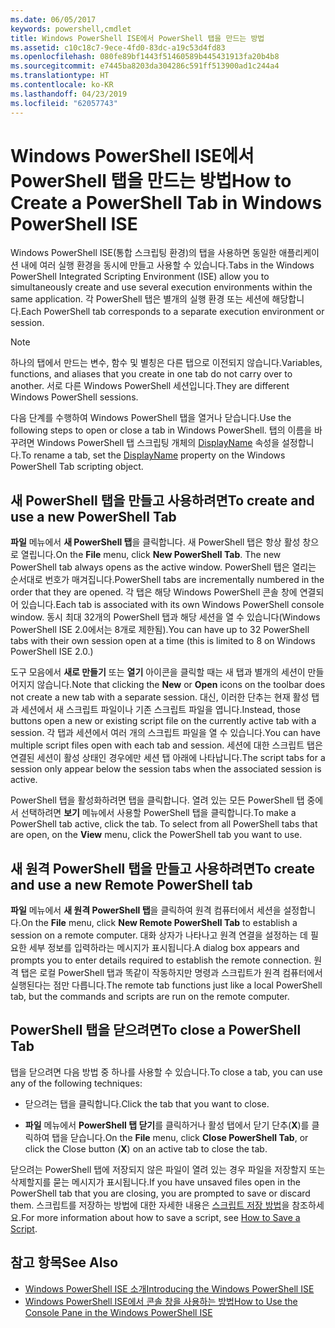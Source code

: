 ```yaml
---
ms.date: 06/05/2017
keywords: powershell,cmdlet
title: Windows PowerShell ISE에서 PowerShell 탭을 만드는 방법
ms.assetid: c10c18c7-9ece-4fd0-83dc-a19c53d4fd83
ms.openlocfilehash: 080fe89bf1443f51460589b445431913fa20b4b8
ms.sourcegitcommit: e7445ba8203da304286c591ff513900ad1c244a4
ms.translationtype: HT
ms.contentlocale: ko-KR
ms.lasthandoff: 04/23/2019
ms.locfileid: "62057743"
---
```

# <a name="how-to-create-a-powershell-tab-in-windows-powershell-ise"></a><span data-ttu-id="791a1-103">Windows PowerShell ISE에서 PowerShell 탭을 만드는 방법</span><span class="sxs-lookup"><span data-stu-id="791a1-103">How to Create a PowerShell Tab in Windows PowerShell ISE</span></span>

<span data-ttu-id="791a1-104">Windows PowerShell ISE(통합 스크립팅 환경)의 탭을 사용하면 동일한 애플리케이션 내에 여러 실행 환경을 동시에 만들고 사용할 수 있습니다.</span><span class="sxs-lookup"><span data-stu-id="791a1-104">Tabs in the Windows PowerShell Integrated Scripting Environment (ISE) allow you to simultaneously create and use several execution environments within the same application.</span></span>
<span data-ttu-id="791a1-105">각 PowerShell 탭은 별개의 실행 환경 또는 세션에 해당합니다.</span><span class="sxs-lookup"><span data-stu-id="791a1-105">Each PowerShell tab corresponds to a separate execution environment or session.</span></span>

> [!NOTE]
> <span data-ttu-id="791a1-106">하나의 탭에서 만드는 변수, 함수 및 별칭은 다른 탭으로 이전되지 않습니다.</span><span class="sxs-lookup"><span data-stu-id="791a1-106">Variables, functions, and aliases that you create in one tab do not carry over to another.</span></span> <span data-ttu-id="791a1-107">서로 다른 Windows PowerShell 세션입니다.</span><span class="sxs-lookup"><span data-stu-id="791a1-107">They are different Windows PowerShell sessions.</span></span>

<span data-ttu-id="791a1-108">다음 단계를 수행하여 Windows PowerShell 탭을 열거나 닫습니다.</span><span class="sxs-lookup"><span data-stu-id="791a1-108">Use the following steps to open or close a tab in Windows PowerShell.</span></span>
<span data-ttu-id="791a1-109">탭의 이름을 바꾸려면 Windows PowerShell 탭 스크립팅 개체의 [DisplayName](object-model/The-PowerShellTab-Object.md#displayname) 속성을 설정합니다.</span><span class="sxs-lookup"><span data-stu-id="791a1-109">To rename a tab, set the [DisplayName](object-model/The-PowerShellTab-Object.md#displayname) property on the Windows PowerShell Tab scripting object.</span></span>

## <a name="to-create-and-use-a-new-powershell-tab"></a><span data-ttu-id="791a1-110">새 PowerShell 탭을 만들고 사용하려면</span><span class="sxs-lookup"><span data-stu-id="791a1-110">To create and use a new PowerShell Tab</span></span>

<span data-ttu-id="791a1-111">**파일** 메뉴에서 **새 PowerShell 탭**을 클릭합니다. 새 PowerShell 탭은 항상 활성 창으로 열립니다.</span><span class="sxs-lookup"><span data-stu-id="791a1-111">On the **File** menu, click **New PowerShell Tab**. The new PowerShell tab always opens as the active window.</span></span>
<span data-ttu-id="791a1-112">PowerShell 탭은 열리는 순서대로 번호가 매겨집니다.</span><span class="sxs-lookup"><span data-stu-id="791a1-112">PowerShell tabs are incrementally numbered in the order that they are opened.</span></span>
<span data-ttu-id="791a1-113">각 탭은 해당 Windows PowerShell 콘솔 창에 연결되어 있습니다.</span><span class="sxs-lookup"><span data-stu-id="791a1-113">Each tab is associated with its own Windows PowerShell console window.</span></span>
<span data-ttu-id="791a1-114">동시 최대 32개의 PowerShell 탭과 해당 세션을 열 수 있습니다(Windows PowerShell ISE 2.0에서는 8개로 제한됨).</span><span class="sxs-lookup"><span data-stu-id="791a1-114">You can have up to 32 PowerShell tabs with their own session open at a time (this is limited to 8 on Windows PowerShell ISE 2.0.)</span></span>

<span data-ttu-id="791a1-115">도구 모음에서 **새로 만들기** 또는 **열기** 아이콘을 클릭할 때는 새 탭과 별개의 세션이 만들어지지 않습니다.</span><span class="sxs-lookup"><span data-stu-id="791a1-115">Note that clicking the **New** or **Open** icons on the toolbar does not create a new tab with a separate session.</span></span>
<span data-ttu-id="791a1-116">대신, 이러한 단추는 현재 활성 탭과 세션에서 새 스크립트 파일이나 기존 스크립트 파일을 엽니다.</span><span class="sxs-lookup"><span data-stu-id="791a1-116">Instead, those buttons open a new or existing script file on the currently active tab with a session.</span></span>
<span data-ttu-id="791a1-117">각 탭과 세션에서 여러 개의 스크립트 파일을 열 수 있습니다.</span><span class="sxs-lookup"><span data-stu-id="791a1-117">You can have multiple script files open with each tab and session.</span></span>
<span data-ttu-id="791a1-118">세션에 대한 스크립트 탭은 연결된 세션이 활성 상태인 경우에만 세션 탭 아래에 나타납니다.</span><span class="sxs-lookup"><span data-stu-id="791a1-118">The script tabs for a session only appear below the session tabs when the associated session is active.</span></span>

<span data-ttu-id="791a1-119">PowerShell 탭을 활성화하려면 탭을 클릭합니다. 열려 있는 모든 PowerShell 탭 중에서 선택하려면 **보기** 메뉴에서 사용할 PowerShell 탭을 클릭합니다.</span><span class="sxs-lookup"><span data-stu-id="791a1-119">To make a PowerShell tab active, click the tab. To select from all PowerShell tabs that are open, on the **View** menu, click the PowerShell tab you want to use.</span></span>

## <a name="to-create-and-use-a-new-remote-powershell-tab"></a><span data-ttu-id="791a1-120">새 원격 PowerShell 탭을 만들고 사용하려면</span><span class="sxs-lookup"><span data-stu-id="791a1-120">To create and use a new Remote PowerShell tab</span></span>

<span data-ttu-id="791a1-121">**파일** 메뉴에서 **새 원격 PowerShell 탭**을 클릭하여 원격 컴퓨터에서 세션을 설정합니다.</span><span class="sxs-lookup"><span data-stu-id="791a1-121">On the **File** menu, click **New Remote PowerShell Tab** to establish a session on a remote computer.</span></span>
<span data-ttu-id="791a1-122">대화 상자가 나타나고 원격 연결을 설정하는 데 필요한 세부 정보를 입력하라는 메시지가 표시됩니다.</span><span class="sxs-lookup"><span data-stu-id="791a1-122">A dialog box appears and prompts you to enter details required to establish the remote connection.</span></span>
<span data-ttu-id="791a1-123">원격 탭은 로컬 PowerShell 탭과 똑같이 작동하지만 명령과 스크립트가 원격 컴퓨터에서 실행된다는 점만 다릅니다.</span><span class="sxs-lookup"><span data-stu-id="791a1-123">The remote tab functions just like a local PowerShell tab, but the commands and scripts are run on the remote computer.</span></span>

## <a name="to-close-a-powershell-tab"></a><span data-ttu-id="791a1-124">PowerShell 탭을 닫으려면</span><span class="sxs-lookup"><span data-stu-id="791a1-124">To close a PowerShell Tab</span></span>

<span data-ttu-id="791a1-125">탭을 닫으려면 다음 방법 중 하나를 사용할 수 있습니다.</span><span class="sxs-lookup"><span data-stu-id="791a1-125">To close a tab, you can use any of the following techniques:</span></span>

- <span data-ttu-id="791a1-126">닫으려는 탭을 클릭합니다.</span><span class="sxs-lookup"><span data-stu-id="791a1-126">Click the tab that you want to close.</span></span>

- <span data-ttu-id="791a1-127">**파일** 메뉴에서 **PowerShell 탭 닫기**를 클릭하거나 활성 탭에서 닫기 단추(**X**)를 클릭하여 탭을 닫습니다.</span><span class="sxs-lookup"><span data-stu-id="791a1-127">On the **File** menu, click **Close PowerShell Tab**, or click  the Close button  (**X**) on an active tab to close the tab.</span></span>

<span data-ttu-id="791a1-128">닫으려는 PowerShell 탭에 저장되지 않은 파일이 열려 있는 경우 파일을 저장할지 또는 삭제할지를 묻는 메시지가 표시됩니다.</span><span class="sxs-lookup"><span data-stu-id="791a1-128">If you have unsaved files open in the PowerShell tab that you are closing, you are prompted to save or discard them.</span></span>
<span data-ttu-id="791a1-129">스크립트를 저장하는 방법에 대한 자세한 내용은 [스크립트 저장 방법](How-to-Write-and-Run-Scripts-in-the-Windows-PowerShell-ISE.md#how-to-save-a-script)을 참조하세요.</span><span class="sxs-lookup"><span data-stu-id="791a1-129">For more information about how to save a script, see [How to Save a Script](How-to-Write-and-Run-Scripts-in-the-Windows-PowerShell-ISE.md#how-to-save-a-script).</span></span>

## <a name="see-also"></a><span data-ttu-id="791a1-130">참고 항목</span><span class="sxs-lookup"><span data-stu-id="791a1-130">See Also</span></span>

- [<span data-ttu-id="791a1-131">Windows PowerShell ISE 소개</span><span class="sxs-lookup"><span data-stu-id="791a1-131">Introducing the Windows PowerShell ISE</span></span>](Introducing-the-Windows-PowerShell-ISE.md)
- [<span data-ttu-id="791a1-132">Windows PowerShell ISE에서 콘솔 창을 사용하는 방법</span><span class="sxs-lookup"><span data-stu-id="791a1-132">How to Use the Console Pane in the Windows PowerShell ISE</span></span>](How-to-Use-the-Console-Pane-in-the-Windows-PowerShell-ISE.md)